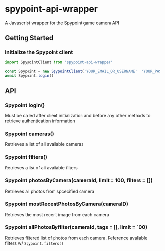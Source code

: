 # spypoint-api-wrapper
A Javascript wrapper for the Spypoint game camera API

## Getting Started

### Initialize the Spypoint client

```js
import SpypointClient from 'spypoint-api-wrapper'

const Spypoint = new SpypointClient('YOUR_EMAIL_OR_USERNAME', 'YOUR_PASSWORD')
await Spypoint.login()
```

## API

### Spypoint.login()

Must be called after client initialization and before any other methods to retrieve authentication information

### Spypoint.cameras()

Retrieves a list of all available cameras

### Spypoint.filters()

Retrieves a list of all available filters

### Spypoint.photosByCamera(cameraId, limit = 100, filters = [])

Retrieves all photos from spcecified camera

### Spypoint.mostRecentPhotosByCamera(cameraID)

Retrieves the most recent image from each camera

### Spypoint.allPhotosByfilter(cameraId, tags = [], limit = 100)

Retrieves filtered list of photos from each camera. Reference avaliable filters w/ `Spypoint.filters()`